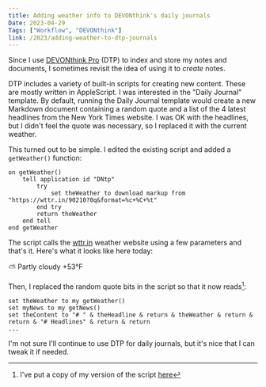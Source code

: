 ```yaml
---
title: Adding weather info to DEVONthink's daily journals
Date: 2023-04-29
Tags: ["Workflow", "DEVONthink"] 
link: /2023/adding-weather-to-dtp-journals
---
```



Since I use [DEVONthink Pro](https://devontechnologies.com/apps/devonthink) (DTP) to index and store my notes and documents, I sometimes revisit the idea of using it to _create_ notes.

DTP includes a variety of built-in scripts for creating new content. These are mostly written in AppleScript. I was interested in the "Daily Journal" template. By default, running the Daily Journal template would create a new Markdown document containing a random quote and a list of the 4 latest headlines from the New York Times website. I was OK with the headlines, but I didn't feel the quote was necessary, so I replaced it with the current weather.

This turned out to be simple. I edited the existing script and added a `getWeather()` function:

```applescript
on getWeather()
	tell application id "DNtp"
		try
			set theWeather to download markup from "https://wttr.in/90210?0q&format=%c+%C+%t"
		end try
		return theWeather
	end tell
end getWeather

```

The script calls the [wttr.in](https://wttr.in) weather website using a few parameters and that's it. Here's what it looks like here today:

⛅️  Partly cloudy +53°F

Then, I replaced the random quote bits in the script so that it now reads[^1]:

```applescript 
set theWeather to my getWeather()
set myNews to my getNews()
set theContent to "# " & theHeadline & return & theWeather & return & return & "# Headlines" & return & return
...
```

I'm not sure I'll continue to use DTP for daily journals, but it's nice that I can tweak it if needed.


[^1]: I've put a copy of my version of the script [here](https://gist.github.com/jackbaty/b1f4d8284221279dafbf184c695295d1)